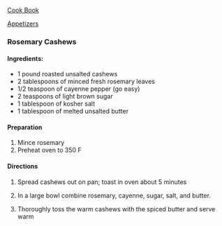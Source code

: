 [Cook Book](https://github.com/vmsmith/CookBook/blob/master/README.md)

[Appetizers](https://github.com/vmsmith/CookBook/blob/master/appetizers.md)  

### Rosemary Cashews  

#### Ingredients: 
* 1 pound roasted unsalted cashews 
* 2 tablespoons of minced fresh rosemary leaves 
* 1/2 teaspoon of cayenne pepper (go easy)  
* 2 teaspoons of light brown sugar 
* 1 tablespoon of kosher salt 
* 1 tablespoon of melted unsalted butter 

#### Preparation   

1. Mince rosemary  
2. Preheat oven to 350 F 

#### Directions   

1. Spread cashews out on pan; toast in oven about 5 minutes 

2. In a large bowl combine rosemary, cayenne, sugar, salt, and butter. 

3. Thoroughly toss the warm cashews with the spiced butter and serve warm 

